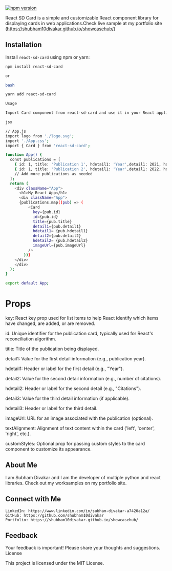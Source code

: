 
[![npm version](https://badge.fury.io/js/react-sd-card.svg)](https://badge.fury.io/js/react-sd-card)

React SD Card is a simple and customizable React component library for displaying cards in web applications.Check live sample at my portfolio site (https://shubham10divakar.github.io/showcasehub/)

## Installation

Install `react-sd-card` using npm or yarn:

```bash
npm install react-sd-card

or

bash

yarn add react-sd-card

Usage

Import Card component from react-sd-card and use it in your React application:

jsx

// App.js
import logo from './logo.svg';
import './App.css';
import { Card } from 'react-sd-card';

function App() {
  const publications = [
    { id: 1, title: 'Publication 1', hdetail1: 'Year',detail1: 2021, hdetail2:'citations',detail2: 15, imageUrl: logo},
    { id: 1, title: 'Publication 2', hdetail1: 'Year',detail1: 2022, hdetail2:'citations',detail2: 45, imageUrl: logo},
    // Add more publications as needed
  ];
  return (
    <div className="App">
      <h1>My React App</h1>
      <div className="App">
      {publications.map((pub) => (
          <Card 
            key={pub.id} 
            id={pub.id} 
            title={pub.title} 
            detail1={pub.detail1}
            hdetail1= {pub.hdetail1}
            detail2={pub.detail2}
            hdetail2= {pub.hdetail2}
            imageUrl={pub.imageUrl} 
          />
        ))}
    </div>
    </div>
  );
}

export default App;
```

# Props


key: React key prop used for list items to help React identify which items have changed, are added, or are removed.

id: Unique identifier for the publication card, typically used for React's reconciliation algorithm.

title: Title of the publication being displayed.

detail1: Value for the first detail information (e.g., publication year).

hdetail1: Header or label for the first detail (e.g., "Year").

detail2: Value for the second detail information (e.g., number of citations).

hdetail2: Header or label for the second detail (e.g., "Citations").

detail3: Value for the third detail information (if applicable).

hdetail3: Header or label for the third detail.

imageUrl: URL for an image associated with the publication (optional).

textAlignment: Alignment of text content within the card ('left', 'center', 'right', etc.).

customStyles: Optional prop for passing custom styles to the card component to customize its appearance.


## About Me
I am Subham Divakar and I am the developer of multiple python and react libraries.
Check out my worksamples on my portfolio site.

## Connect with Me

    LinkedIn: https://www.linkedin.com/in/subham-divakar-a7420a12a/
    GitHub: https://github.com/shubham10divakar
    Portfolio: https://shubham10divakar.github.io/showcasehub/

## Feedback

Your feedback is important! Please share your thoughts and suggestions.
License

This project is licensed under the MIT License.